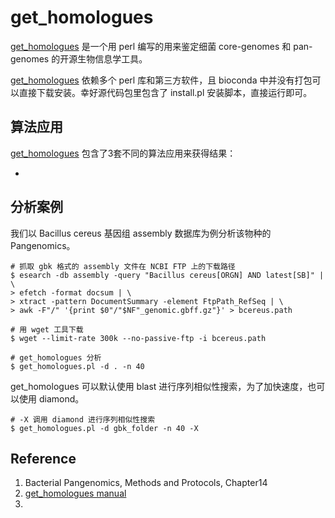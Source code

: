 # get_homologues

[get_homologues][] 是一个用 perl 编写的用来鉴定细菌 core-genomes 和 pan-genomes 的开源生物信息学工具。

[get_homologues][] 依赖多个 perl 库和第三方软件，且 bioconda 中并没有打包可以直接下载安装。幸好源代码包里包含了 install.pl 安装脚本，直接运行即可。

## 算法应用

[get_homologues][] 包含了3套不同的算法应用来获得结果：

* 

## 分析案例

我们以 Bacillus cereus 基因组 assembly 数据库为例分析该物种的 Pangenomics。

```
# 抓取 gbk 格式的 assembly 文件在 NCBI FTP 上的下载路径
$ esearch -db assembly -query "Bacillus cereus[ORGN] AND latest[SB]" | \
> efetch -format docsum | \
> xtract -pattern DocumentSummary -element FtpPath_RefSeq | \
> awk -F"/" '{print $0"/"$NF"_genomic.gbff.gz"}' > bcereus.path

# 用 wget 工具下载
$ wget --limit-rate 300k --no-passive-ftp -i bcereus.path

# get_homologues 分析
$ get_homologues.pl -d . -n 40
```

get_homologues 可以默认使用 blast 进行序列相似性搜索，为了加快速度，也可以使用 diamond。

```
# -X 调用 diamond 进行序列相似性搜索
$ get_homologues.pl -d gbk_folder -n 40 -X
```




[get_homologues]: (http://eead-csic-compbio.github.io/get_homologues)

## Reference
1. Bacterial Pangenomics, Methods and Protocols, Chapter14
2. [get_homologues manual](http://eead-csic-compbio.github.io/get_homologues/manual/manual.html)
3.
